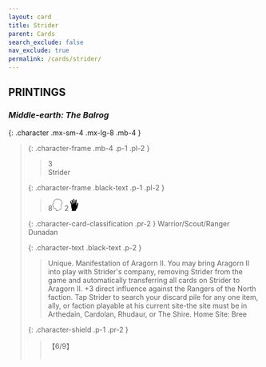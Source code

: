 ```yaml
---
layout: card
title: Strider
parent: Cards
search_exclude: false
nav_exclude: true
permalink: /cards/strider/
---
```


## PRINTINGS


### _Middle-earth: The Balrog_

{: .character .mx-sm-4 .mx-lg-8 .mb-4 }
> {: .character-frame .mb-4 .p-1 .pl-2 }
> > <div class="card-mp">3</div>
> > <div class="character-card-name">Strider</div>
>
> {: .character-frame .black-text .p-1 .pl-2 }
> > 8![](/assets/images/mind.svg) 2![](/assets/images/di.svg)
>
> {: .character-card-classification .pr-2 }
> Warrior/Scout/Ranger Dunadan
>
> {: .character-text .black-text .p-2 }
> > Unique. Manifestation of Aragorn II. You may bring Aragorn II into play with Strider's company, removing Strider from the game and automatically transferring all cards on Strider to Aragorn II. +3 direct influence against the Rangers of the North faction. Tap Strider to search your discard pile for any one item, ally, or faction playable at his current site-the site must be in Arthedain, Cardolan, Rhudaur, or The Shire.   Home Site: Bree 
>
> {: .character-shield .p-1 .pr-2 }
> > <div class="card-shield">【6/9】</div>
> > <div class="card-corruption">&nbsp;</div>
